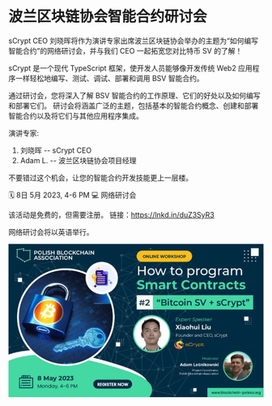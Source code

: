 # 波兰区块链协会智能合约研讨会


sCrypt CEO 刘晓晖将作为演讲专家出席波兰区块链协会举办的主题为“如何编写智能合约”的网络研讨会，并与我们 CEO 一起拓宽您对比特币 SV 的了解！

sCrypt 是一个现代 TypeScript 框架，使开发人员能够像开发传统 Web2 应用程序一样轻松地编写、测试、调试、部署和调用 BSV 智能合约。

通过研讨会，您将深入了解 BSV 智能合约的工作原理、它们的好处以及如何编写和部署它们。 研讨会将涵盖广泛的主题，包括基本的智能合约概念、创建和部署智能合约以及将它们与其他应用程序集成。

演讲专家:

1. 刘晓晖 -- sCrypt CEO
2. Adam L. -- 波兰区块链协会项目经理

不要错过这个机会，让您的智能合约开发技能更上一层楼。

🗓️ 8日 5月 2023, 4-6 PM
💻 网络研讨会

该活动是免费的，但需要注册。
链接：https://lnkd.in/duZ3SyR3

网络研讨会将以英语举行。

![](./1.jpg)
